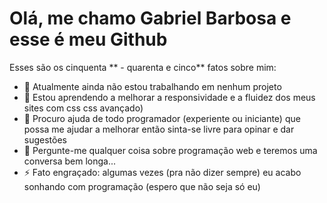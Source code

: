 # Olá, me chamo Gabriel Barbosa e esse é meu Github


Esses são os cinquenta ** - quarenta e cinco** fatos sobre mim:

- 🔭 Atualmente ainda não estou trabalhando em nenhum projeto 
- 🌱 Estou aprendendo a melhorar a responsividade e a fluidez dos meus sites com css css avançado) 
- 🤔 Procuro ajuda de todo programador (experiente ou iniciante) que possa me ajudar a melhorar então sinta-se livre para opinar e dar sugestões
- 💬 Pergunte-me qualquer coisa sobre programação web e teremos uma conversa bem longa...
- ⚡ Fato engraçado: algumas vezes (pra não dizer sempre) eu acabo sonhando com programação (espero que não seja só eu)
